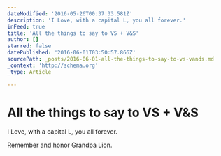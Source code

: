 ```yaml
---
dateModified: '2016-05-26T00:37:33.581Z'
description: 'I Love, with a capital L, you all forever.'
inFeed: true
title: 'All the things to say to VS + V&S'
author: []
starred: false
datePublished: '2016-06-01T03:50:57.866Z'
sourcePath: _posts/2016-06-01-all-the-things-to-say-to-vs-vands.md
_context: 'http://schema.org'
_type: Article

---
```

# All the things to say to VS + V&S

I Love, with a capital L, you all forever.

Remember and honor Grandpa Lion.